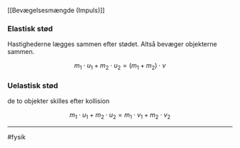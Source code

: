 [[Bevægelsesmængde (Impuls)]]

### Elastisk stød
Hastighederne lægges sammen efter stødet. Altså bevæger objekterne sammen.

$$m_1 \cdot u_1 + m_2 \cdot u_2 = (m_1 + m_2) \cdot v$$

### Uelastisk stød
de to objekter skilles efter kollision 

$$m_1 \cdot u_1 + m_2 \cdot u_2 = m_1 \cdot v_1 + m_2 \cdot v_2$$

---
#fysik 